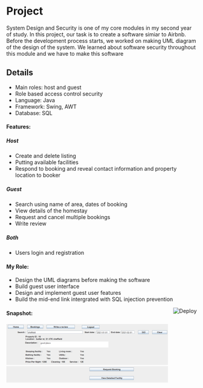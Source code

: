 # Project
System Design and Security is one of my core modules in my second year of study. In this project, our task is to create a software simiar to Airbnb.
Before the development process starts, we worked on making UML diagram of the design of the system. 
We learned about software security throughout this module and we have to make this software

## Details
- Main roles: host and guest
- Role based access control security
- Language: Java
- Framework: Swing, AWT
- Database: SQL

#### Features:
##### Host
- Create and delete listing
- Putting available facilities
- Respond to booking and reveal contact information and property location to booker
##### Guest
- Search using name of area, dates of booking
- View details of the homestay
- Request and cancel multiple bookings
- Write review
##### Both
- Users login and registration

#### My Role:
- Design the UML diagrams before making the software
- Build guest user interface
- Design and implement guest user features
- Build the mid-end link intergrated with SQL injection prevention

<a href="https://heroku.com/deploy">
  <img  align="right"  src="https://www.herokucdn.com/deploy/button.svg" alt="Deploy">
</a>

#### Snapshot:
<img src="https://github.com/ren-tao01/COM2008-project/blob/main/assets/images/2008_ss1.PNG" width="85%">
